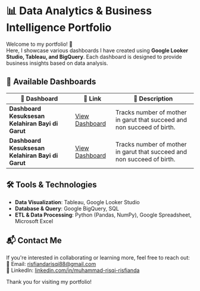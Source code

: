 # 📊 Data Analytics & Business Intelligence Portfolio

Welcome to my portfolio! 🎯  
Here, I showcase various dashboards I have created using **Google Looker Studio, Tableau, and BigQuery**. Each dashboard is designed to provide business insights based on data analysis.

## 🚀 Available Dashboards

| 📌 Dashboard | 🔗 Link | 📖 Description |
|-------------|--------|-------------|
| **Dashboard Kesuksesan Kelahiran Bayi di Garut** | [View Dashboard](https://public.tableau.com/app/profile/muhammad.risqi.risfianda/viz/DashboardKesuksesanKelahiranBayidiGarut/Dashboard1) | Tracks number of mother in garut that succeed and non succeed of birth. |
| **Dashboard Kesuksesan Kelahiran Bayi di Garut** | [View Dashboard](https://public.tableau.com/app/profile/muhammad.risqi.risfianda/viz/DashboardKesuksesanKelahiranBayidiGarut/Dashboard1) | Tracks number of mother in garut that succeed and non succeed of birth. |

## 🛠️ Tools & Technologies
- **Data Visualization**: Tableau, Google Looker Studio
- **Database & Query**: Google BigQuery, SQL
- **ETL & Data Processing**: Python (Pandas, NumPy), Google Spreadsheet, Microsoft Excel

## 📬 Contact Me
If you're interested in collaborating or learning more, feel free to reach out:  
📧 Email: [risfiandarisqi88@gmail.com](mailto:risfiandarisqi88@gmail.com)  
🔗 LinkedIn: [linkedin.com/in/muhammad-risqi-risfianda](https://linkedin.com/in/muhammad-risqi-risfianda)  

Thank you for visiting my portfolio! 
